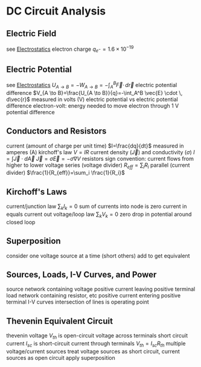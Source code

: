 # DC Circuit Analysis
## Electric Field
see [Electrostatics](electrostatics.md)
electron charge $q_{e^-}=1.6\times 10^{-19}$
## Electric Potential
see [Electrostatics](electrostatics.md#electric-potential)
$U_{A \to B}=-W_{A \to B}=-\int_A^B \vec{F} \cdot \, d\vec{r}$
electric potential difference
	$V_{A \to B}=\frac{U_{A \to B}}{q}=-\int_A^B \vec{E} \cdot \, d\vec{r}$
	measured in volts (V)
electric potential vs electric potential difference
electron-volt: energy needed to move electron through 1 V potential difference
## Conductors and Resistors
current (amount of charge per unit time)
	$I=\frac{dq}{dt}$
	measured in amperes (A)
kirchoff's law
	$V=IR$
current density ($\vec{J}$) and conductivity ($\sigma$)
	$I = \int \vec{J} \cdot d\vec{A}$
	$\vec{J} = \sigma \vec{E} = -\sigma \nabla V$
resistors
	sign convention: current flows from higher to lower voltage
	series (voltage divider)
		$R_{eff}=\sum_i R_i$
	parallel (current divider)
		$\frac{1}{R_{eff}}=\sum_i \frac{1}{R_i}$
## Kirchoff's Laws
current/junction law
	$\sum_k I_k = 0$
	sum of currents into node is zero
	current in equals current out
voltage/loop law
	$\sum_k V_k = 0$
	zero drop in potential around closed loop
## Superposition
consider one voltage source at a time (short others)
add to get equivalent
## Sources, Loads, I-V Curves, and Power
source
	network containing voltage
	positive current leaving positive terminal
load
	network containing resistor, etc
	positive current entering positive terminal
I-V curves
	intersection of lines is operating point
## Thevenin Equivalent Circuit
thevenin voltage $V_{th}$ is open-circuit voltage across terminals
short circuit current $I_{sc}$ is short-circuit current through terminals
$V_{th} = I_{sc}R_{th}$
multiple voltage/current sources
	treat voltage sources as short circuit, current sources as open circuit
	apply superposition
